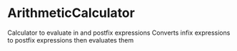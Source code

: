 # ArithmeticCalculator
Calculator to evaluate in and postfix expressions 
Converts infix expressions to postfix expressions then evaluates them

